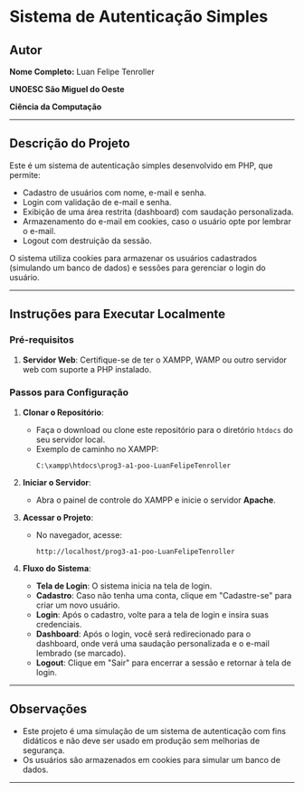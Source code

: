 # Sistema de Autenticação Simples

## Autor
**Nome Completo:** Luan Felipe Tenroller  

**UNOESC São Miguel do Oeste** 

**Ciência da Computação**

---

## Descrição do Projeto
Este é um sistema de autenticação simples desenvolvido em PHP, que permite:
- Cadastro de usuários com nome, e-mail e senha.
- Login com validação de e-mail e senha.
- Exibição de uma área restrita (dashboard) com saudação personalizada.
- Armazenamento do e-mail em cookies, caso o usuário opte por lembrar o e-mail.
- Logout com destruição da sessão.

O sistema utiliza cookies para armazenar os usuários cadastrados (simulando um banco de dados) e sessões para gerenciar o login do usuário.

---

## Instruções para Executar Localmente

### Pré-requisitos
1. **Servidor Web**: Certifique-se de ter o XAMPP, WAMP ou outro servidor web com suporte a PHP instalado.

### Passos para Configuração
1. **Clonar o Repositório**:
   - Faça o download ou clone este repositório para o diretório `htdocs` do seu servidor local.
   - Exemplo de caminho no XAMPP:
     ```
     C:\xampp\htdocs\prog3-a1-poo-LuanFelipeTenroller
     ```

2. **Iniciar o Servidor**:
   - Abra o painel de controle do XAMPP e inicie o servidor **Apache**.

3. **Acessar o Projeto**:
   - No navegador, acesse:
     ```
     http://localhost/prog3-a1-poo-LuanFelipeTenroller
     ```

4. **Fluxo do Sistema**:
   - **Tela de Login**: O sistema inicia na tela de login.
   - **Cadastro**: Caso não tenha uma conta, clique em "Cadastre-se" para criar um novo usuário.
   - **Login**: Após o cadastro, volte para a tela de login e insira suas credenciais.
   - **Dashboard**: Após o login, você será redirecionado para o dashboard, onde verá uma saudação personalizada e o e-mail lembrado (se marcado).
   - **Logout**: Clique em "Sair" para encerrar a sessão e retornar à tela de login.

---

## Observações
- Este projeto é uma simulação de um sistema de autenticação com fins didáticos e não deve ser usado em produção sem melhorias de segurança.
- Os usuários são armazenados em cookies para simular um banco de dados.

---
